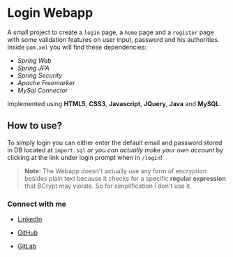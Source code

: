# Login Webapp

A small project to create a `login` page, a `home` page and a `register` page with some validation features on user input, password and his authorities. Inside `pom.xml`
you will find these dependencies:
 
 - *Spring Web*
 - *Spring JPA* 
 - *Spring Security*
 - *Apache Freemarker* 
 - *MySql Connector*

Implemented using  **HTML5**, **CSS3**, **Javascript**, **JQuery**, **Java** and **MySQL**.

## How to use?

To simply login you can either enter the default email and password stored in DB located at `import.sql` *or
you can actually make your own account* by clicking at the link under login prompt when in `/login`!

> **Note:** The Webapp doesn't actually use any form of encryption besides plain text because it checks for a specific **regular expression** that BCrypt may violate. So for simplification I don't use it.

### Connect with me 

- [LinkedIn](https://www.linkedin.com/in/geo-georgiou/)

- [GitHub](https://github.com/geogeorgiou)

- [GitLab](https://gitlab.com/geogeorgiou)



